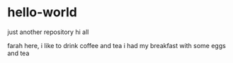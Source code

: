 # hello-world
just another repository
hi all

farah here, i like to drink coffee and tea
i had my breakfast with some eggs and tea

